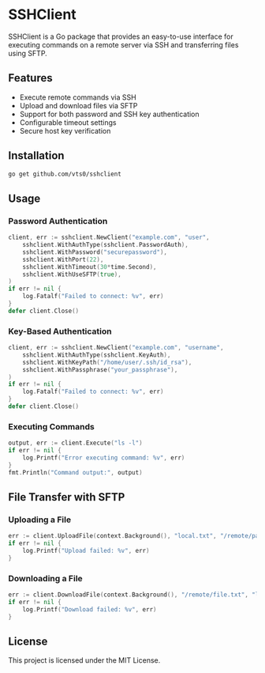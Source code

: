 # SSHClient

SSHClient is a Go package that provides an easy-to-use interface for executing commands on a remote server via SSH and transferring files using SFTP.

## Features
- Execute remote commands via SSH
- Upload and download files via SFTP
- Support for both password and SSH key authentication
- Configurable timeout settings
- Secure host key verification

## Installation
```sh
go get github.com/vts0/sshclient
```

## Usage
### Password Authentication
```go
client, err := sshclient.NewClient("example.com", "user",
    sshclient.WithAuthType(sshclient.PasswordAuth),
    sshclient.WithPassword("securepassword"),
    sshclient.WithPort(22),
    sshclient.WithTimeout(30*time.Second),
    sshclient.WithUseSFTP(true),
)
if err != nil {
    log.Fatalf("Failed to connect: %v", err)
}
defer client.Close()
```

### Key-Based Authentication
```go
client, err := sshclient.NewClient("example.com", "username",
	sshclient.WithAuthType(sshclient.KeyAuth),
	sshclient.WithKeyPath("/home/user/.ssh/id_rsa"),
	sshclient.WithPassphrase("your_passphrase"),
)
if err != nil {
	log.Fatalf("Failed to connect: %v", err)
}
defer client.Close()
```

### Executing Commands
```go
output, err := client.Execute("ls -l")
if err != nil {
    log.Printf("Error executing command: %v", err)
}
fmt.Println("Command output:", output)
```

## File Transfer with SFTP
### Uploading a File
```go
err := client.UploadFile(context.Background(), "local.txt", "/remote/path.txt")
if err != nil {
    log.Printf("Upload failed: %v", err)
}
```

### Downloading a File
```go
err := client.DownloadFile(context.Background(), "/remote/file.txt", "local.txt")
if err != nil {
    log.Printf("Download failed: %v", err)
}
```

## License
This project is licensed under the MIT License.

